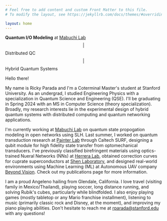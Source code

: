 ```yaml
---
# Feel free to add content and custom Front Matter to this file.
# To modify the layout, see https://jekyllrb.com/docs/themes/#overriding-theme-defaults

layout: home
---
```


**Quantum I/O Modeling** at [Mabuchi Lab](https://mabuchilab.org/) $$\vert$$ Distributed QC $$\vert$$ Hybrid Quantum Systems

Hello there!

My name is Ricky Parada and I'm a Coterminal Master's student at Stanford University. As an undergrad, I studied Engineering Physics with a specialization in Quantum Science and Engineering (QSE). I'll be graduating in Spring 2024 with an MS in Computer Science (theory specialization). Broadly, my research interests lie in the experimental design of hybrid quantum systems with distributed computing and quantum networking applications.

I'm currently working at [Mabuchi Lab](https://mabuchilab.org/) on quantum state propogation modeling in open networks using SLH. Last summer, I worked on quantum transduction research at [Painter Lab](https://painterlab.caltech.edu/) through Caltech SURF, designing a qubit module for high fidelity state transfer from optomechanical transducers. I've previously classified birefringent materials using optics-trained Nueral Networks (NNs) at [Herrera Lab](https://fherreralab.com/), obtained correction curves for cuprate superconductors at [Shen Laboratory](https://arpes.stanford.edu/), and designed real-world environments using Machine Learning (ML) at Autonomous UAV company [Beyond Vision](https://beyond-vision.pt/). Check out my publications page for more information.

I am a proud Angeleno hailing from Glendale, California. I love travel (visiting family in Mexico/Thailand), playing soccer, long distance running, and solving Rubik's cubes, particularly while blindfolded. I also enjoy playing games (mostly tabletop or any Mario franchise installment), listening to music (primarily classic rock and Disney, at the moment), and improving my piano playing abilities. Don't hesitate to reach me at [rparada\@stanford.edu](mailto:rparada@stanford.edu) with any questions!
